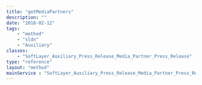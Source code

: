 ```yaml
---
title: "getMediaPartners"
description: ""
date: "2018-02-12"
tags:
    - "method"
    - "sldn"
    - "Auxiliary"
classes:
    - "SoftLayer_Auxiliary_Press_Release_Media_Partner_Press_Release"
type: "reference"
layout: "method"
mainService : "SoftLayer_Auxiliary_Press_Release_Media_Partner_Press_Release"
---
```

